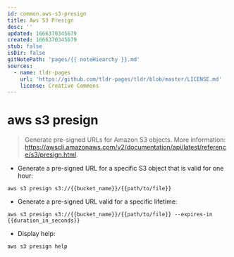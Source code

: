 ```yaml
---
id: common.aws-s3-presign
title: Aws S3 Presign
desc: ''
updated: 1666370345679
created: 1666370345679
stub: false
isDir: false
gitNotePath: 'pages/{{ noteHiearchy }}.md'
sources:
  - name: tldr-pages
    url: 'https://github.com/tldr-pages/tldr/blob/master/LICENSE.md'
    license: Creative Commons
---
```

# aws s3 presign

> Generate pre-signed URLs for Amazon S3 objects.
> More information: <https://awscli.amazonaws.com/v2/documentation/api/latest/reference/s3/presign.html>.

- Generate a pre-signed URL for a specific S3 object that is valid for one hour:

`aws s3 presign s3://{{bucket_name}}/{{path/to/file}}`

- Generate a pre-signed URL valid for a specific lifetime:

`aws s3 presign s3://{{bucket_name}}/{{path/to/file}} --expires-in {{duration_in_seconds}}`

- Display help:

`aws s3 presign help`


